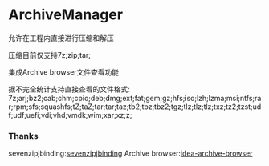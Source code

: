 # ArchiveManager

允许在工程内直接进行压缩和解压

压缩目前仅支持7z;zip;tar;

集成Archive browser文件查看功能

据不完全统计支持直接查看的文件格式:
7z;arj;bz2;cab;chm;cpio;deb;dmg;ext;fat;gem;gz;hfs;iso;lzh;lzma;msi;ntfs;rar;rpm;sfs;squashfs;tZ;taZ;tar;tar;taz;tb2;tbz;tbz2;tgz;tlz;tlz;tlz;txz;tz2;tzst;udf;udf;uefi;vdi;vhd;vmdk;wim;xar;xz;z;

### Thanks

sevenzipjbinding:[sevenzipjbinding](https://github.com/borisbrodski/sevenzipjbinding)
Archive browser:[idea-archive-browser](https://github.com/b3er/idea-archive-browser) 
